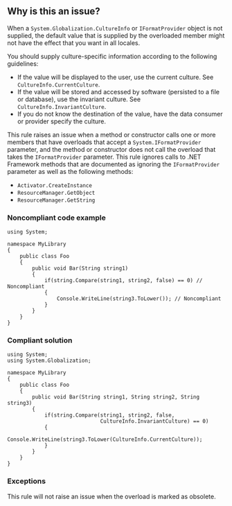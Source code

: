 ## Why is this an issue?

When a `System.Globalization.CultureInfo` or `IFormatProvider` object is not supplied, the default value that is supplied by
the overloaded member might not have the effect that you want in all locales.

You should supply culture-specific information according to the following guidelines:

-  If the value will be displayed to the user, use the current culture. See `CultureInfo.CurrentCulture`.
-  If the value will be stored and accessed by software (persisted to a file or database), use the invariant culture. See
  `CultureInfo.InvariantCulture`.
-  If you do not know the destination of the value, have the data consumer or provider specify the culture.

This rule raises an issue when a method or constructor calls one or more members that have overloads that accept a
`System.IFormatProvider` parameter, and the method or constructor does not call the overload that takes the `IFormatProvider`
parameter. This rule ignores calls to .NET Framework methods that are documented as ignoring the `IFormatProvider` parameter as well as the
following methods:

-  `Activator.CreateInstance`
-  `ResourceManager.GetObject`
-  `ResourceManager.GetString`

### Noncompliant code example

    using System;
    
    namespace MyLibrary
    {
        public class Foo
        {
            public void Bar(String string1)
            {
                if(string.Compare(string1, string2, false) == 0) // Noncompliant
                {
                    Console.WriteLine(string3.ToLower()); // Noncompliant
                }
            }
        }
    }

### Compliant solution

    using System;
    using System.Globalization;
    
    namespace MyLibrary
    {
        public class Foo
        {
            public void Bar(String string1, String string2, String string3)
            {
                if(string.Compare(string1, string2, false,
                                  CultureInfo.InvariantCulture) == 0)
                {
                    Console.WriteLine(string3.ToLower(CultureInfo.CurrentCulture));
                }
            }
        }
    }

### Exceptions

This rule will not raise an issue when the overload is marked as obsolete.